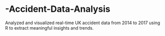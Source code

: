 # -Accident-Data-Analysis
Analyzed and visualized real-time UK accident data from 2014 to 2017 using R to extract meaningful insights and trends.
